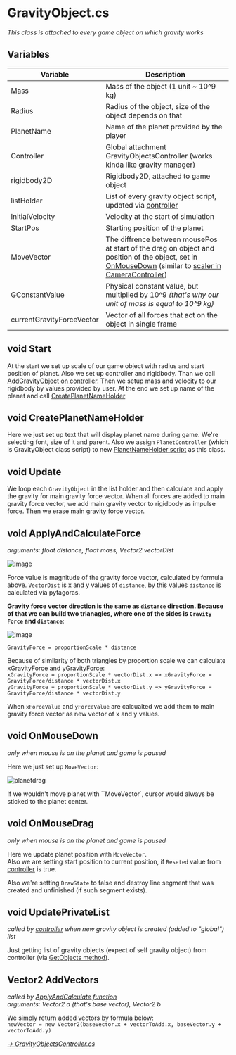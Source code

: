# GravityObject.cs

*This class is attached to every game object on which gravity works*

## Variables

| Variable | Description |
| --- | ----------- |
| Mass | Mass of the object (1 unit ~ 10^9 kg) |
| Radius | Radius of the object, size of the object depends on that |
| PlanetName | Name of the planet provided by the player |
| Controller | Global attachment GravityObjectsController (works kinda like gravity manager) |
| rigidbody2D | Rigidbody2D, attached to game object |
| listHolder | List of every gravity object script, updated via [controller](https://github.com/mmarusiak/Universe-Simulator/blob/main/Code%20Documentation/Gravity%20Controllers/01.%20GravityObject.cs.md#void-updateprivatelist) |
| InitialVelocity | Velocity at the start of simulation |
| StartPos | Starting position of the planet |
| MoveVector | The diffrence between mousePos at start of the drag on object and position of the object, set in [OnMouseDown](./01.%20GravityObject.cs.md#void-onmousedown) (similar to [scaler in CameraController](../Input%20Controllers/01.%20CameraController.cs.md)) |
| GConstantValue | Physical constant value, but multiplied by 10^9 *(that's why our unit of mass is equal to 10^9 kg)* |
| currentGravityForceVector | Vector of all forces that act on the object in single frame |

## void Start

At the start we set up scale of our game object with radius and start position of planet. Also we set up controller and rigidbody. Than we call [AddGravityObject on controller](02.%20GravityObjectsController.cs.md#void-addgravityobject). Then we setup mass and velocity to our rigidbody by values provided by user. At the end we set up name of the planet and call [CreatePlanetNameHolder](./01.%20GravityObject.cs.md#void-createplanetnameholder)

## void CreatePlanetNameHolder

Here we just set up text that will display planet name during game. We're selecting font, size of it and parent.
Also we assign ``PlanetController`` (which is GravityObject class script) to new [PlanetNameHolder script](../UI%20Controllers/03.%20PlanetNameHolder.cs.md) as this class.

## void Update

We loop each ``GravityObject`` in the list holder and then calculate and apply the gravity for main gravity force vector.
When all forces are added to main gravity force vector, we add main gravity vector to rigidbody as impulse force. Then we erase main gravity force vector.

## void ApplyAndCalculateForce

*arguments: float distance, float mass, Vector2 vectorDist*

![image](https://user-images.githubusercontent.com/20907620/208295006-93237df9-627f-4a33-af25-4e572104affc.png)

Force value is magnitude of the gravity force vector, calculated by formula above. ``VectorDist`` is x and y values of ``distance``, by this values ``distance`` is calculated via pytagoras.

**Gravity force vector direction is the same as ``distance`` direction.
Because of that we can build two trianagles, where one of the sides is ``Gravity Force`` and ``distance``**:

![image](https://user-images.githubusercontent.com/20907620/208296631-b8c1afff-ff0d-4d74-a00f-c121fcaf366e.png)

``GravityForce = proportionScale * distance``

Because of similarity of both triangles by proportion scale we can calculate xGravityForce and yGravityForce:  
``xGravityForce = proportionScale * vectorDist.x => xGravityForce = GravityForce/distance * vectorDist.x``  
``yGravityForce = proportionScale * vectorDist.y => yGravityForce = GravityForce/distance * vectorDist.y``

When ``xForceValue`` and ``yForceValue`` are calcualted we add them to main gravity force vector as new vector of x and y values.

## void OnMouseDown

*only when mouse is on the planet and game is paused*

Here we just set up ``MoveVector``:

![planetdrag](https://user-images.githubusercontent.com/20907620/209472723-1429568c-e441-4a2c-81e8-c3719f7d2a3d.png)

If we wouldn't move planet with ``MoveVector`, cursor would always be sticked to the planet center.

## void OnMouseDrag

*only when mouse is on the planet and game is paused*

Here we update planet position with ``MoveVector``.  
Also we are setting start position to current position, if ``Reseted`` value from [controller](./02.%20GravityObjectsController.cs.md) is true.

Also we're setting ``DrawState`` to false and destroy line segment that was created and unfinished (if such segment exists).

## void UpdatePrivateList

*called by [controller](https://github.com/mmarusiak/Universe-Simulator/blob/main/Code%20Documentation/Gravity%20Controllers/02.%20GravityObjectsController.cs.md#void-addgravityobject) when new gravity object is created (added to "global") list*

Just getting list of gravity objects (expect of self gravity object) from controller (via [GetObjects method](https://github.com/mmarusiak/Universe-Simulator/blob/main/Code%20Documentation/Gravity%20Controllers/02.%20GravityObjectsController.cs.md#void-getobjects)).

## Vector2 AddVectors

*called by [ApplyAndCalculate function](https://github.com/mmarusiak/Universe-Simulator/blob/main/Code%20Documentation/Gravity%20Controllers/01.%20GravityObject.cs.md#void-applyandcalculateforce)*  
*arguments: Vector2 a (that's base vector), Vector2 b*

We simply return added vectors by formula below:  
``newVector = new Vector2(baseVector.x + vectorToAdd.x, baseVector.y + vectorToAdd.y)``

[*-> GravityObjectsController.cs*](./02.%20GravityObjectsController.cs.md)
